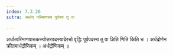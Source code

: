 ```yaml
---
index: 7.3.26
sutra: अर्धात् परिमाणस्य पूर्वस्य तु वा

---
```

 अर्धात्परिमाणवाचकस्योत्तरपदस्यादेरचो वृद्धिः पूर्वपदस्य तु वा ञिति णिति किति च । अर्धद्रोणेन क्रीतमार्धद्रौणिकम् । अर्धद्रौणिकम् ॥